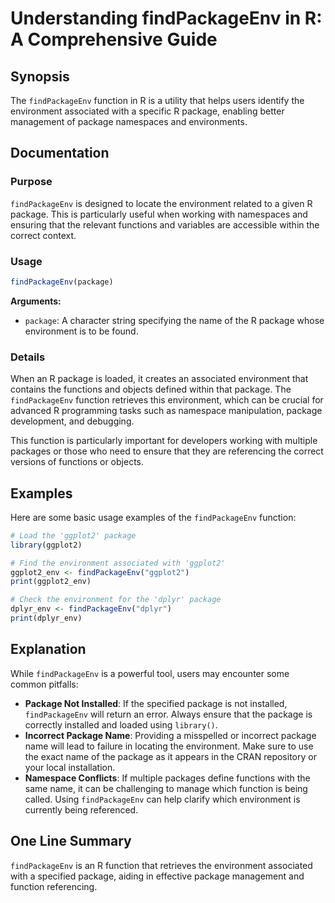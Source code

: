 <!--
Meta Description: # Understanding findPackageEnv in R: A Comprehensive Guide ## Synopsis The `findPackageEnv` function in R is a utility that helps users identify the e...
Meta Keywords: package, findpackageenv, environment, function, name
-->

# Understanding findPackageEnv in R: A Comprehensive Guide

## Synopsis
The `findPackageEnv` function in R is a utility that helps users identify the environment associated with a specific R package, enabling better management of package namespaces and environments.

## Documentation
### Purpose
`findPackageEnv` is designed to locate the environment related to a given R package. This is particularly useful when working with namespaces and ensuring that the relevant functions and variables are accessible within the correct context.

### Usage
```R
findPackageEnv(package)
```

**Arguments:**
- `package`: A character string specifying the name of the R package whose environment is to be found.

### Details
When an R package is loaded, it creates an associated environment that contains the functions and objects defined within that package. The `findPackageEnv` function retrieves this environment, which can be crucial for advanced R programming tasks such as namespace manipulation, package development, and debugging.

This function is particularly important for developers working with multiple packages or those who need to ensure that they are referencing the correct versions of functions or objects.

## Examples
Here are some basic usage examples of the `findPackageEnv` function:

```R
# Load the 'ggplot2' package
library(ggplot2)

# Find the environment associated with 'ggplot2'
ggplot2_env <- findPackageEnv("ggplot2")
print(ggplot2_env)
```

```R
# Check the environment for the 'dplyr' package
dplyr_env <- findPackageEnv("dplyr")
print(dplyr_env)
```

## Explanation
While `findPackageEnv` is a powerful tool, users may encounter some common pitfalls:

- **Package Not Installed**: If the specified package is not installed, `findPackageEnv` will return an error. Always ensure that the package is correctly installed and loaded using `library()`.
- **Incorrect Package Name**: Providing a misspelled or incorrect package name will lead to failure in locating the environment. Make sure to use the exact name of the package as it appears in the CRAN repository or your local installation.
- **Namespace Conflicts**: If multiple packages define functions with the same name, it can be challenging to manage which function is being called. Using `findPackageEnv` can help clarify which environment is currently being referenced.

## One Line Summary
`findPackageEnv` is an R function that retrieves the environment associated with a specified package, aiding in effective package management and function referencing.